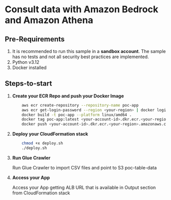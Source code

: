 
# Consult data with Amazon Bedrock and Amazon Athena

## Pre-Requirements

1. It is recommended to run this sample in a **sandbox account**. The sample has no tests and not all security best practices are implemented.
2. Python v3.12
3. Docker installed



## Steps-to-start


1. **Create your ECR Repo and push your Docker Image**

    ```bash
        aws ecr create-repository --repository-name poc-app
        aws ecr get-login-password --region <your-region> | docker login --username AWS --password-stdin <your-account-id>.dkr.ecr.<your-region>.amazonaws.com
        docker build -t poc-app --platform linux/amd64 .
        docker tag poc-app:latest <your-account-id>.dkr.ecr.<your-region>.amazonaws.com/poc-app:latest
        docker push <your-account-id>.dkr.ecr.<your-region>.amazonaws.com/poc-app:latest
    ```


2. **Deploy your CloudFormation stack**

    ```bash
        chmod +x deploy.sh
        ./deploy.sh
    ```


3. **Run Glue Crawler**

    Run Glue Crawler to import CSV files and point to S3 poc-table-data



4. **Access your App**
    
    Access your App getting ALB URL that is available in Output section from CloudFormation stack




